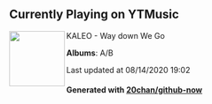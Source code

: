## Currently Playing on YTMusic

[<img align="left" width="100" src="https://lh3.googleusercontent.com/8SZoBu3ZXl5IrMEQAonz8tW1GXJFLQWz8kquNycvBAO0aRIOHlkrdlNtHXuJX4vkdVZxYHxQRKLQ4LAn">](https://music.youtube.com/channel/UCe5SlSvnHTsnmBBXoFYXXGg)

KALEO - Way down We Go

**Albums**: A/B

Last updated at 08/14/2020 19:02

#### Generated with [20chan/github-now](https://github.com/20chan/github-now)


<!--
**20chan/20chan** is a ✨ _special_ ✨ repository because its `README.md` (this file) appears on your GitHub profile.

Here are some ideas to get you started:

- 🔭 I’m currently working on ...
- 🌱 I’m currently learning ...
- 👯 I’m looking to collaborate on ...
- 🤔 I’m looking for help with ...
- 💬 Ask me about ...
- 📫 How to reach me: ...
- 😄 Pronouns: ...
- ⚡ Fun fact: ...
-->
